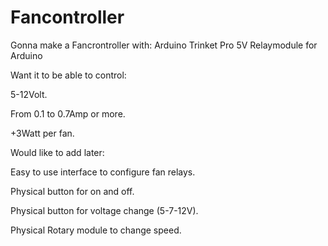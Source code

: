 # Fancontroller
Gonna make a Fancrontroller with:
Arduino Trinket Pro 5V
Relaymodule for Arduino

Want it to be able to control:

5-12Volt.

From 0.1 to 0.7Amp or more.

+3Watt per fan.

Would like to add later:

Easy to use interface to configure fan relays.

Physical button for on and off.

Physical button for voltage change (5-7-12V).

Physical Rotary module to change speed.

